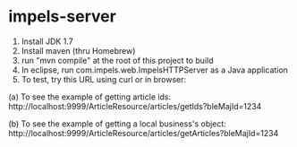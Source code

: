 impels-server
=============

1. Install JDK 1.7
2. Install maven (thru Homebrew)
3. run "mvn compile" at the root of this project to build
4. In eclipse, run com.impels.web.ImpelsHTTPServer as a Java application
5. To test, try this URL using curl or in browser:

  (a) To see the example of getting article ids:
	http://localhost:9999/ArticleResource/articles/getIds?bleMajId=1234
	
	
  (b) To see the example of getting a local business's object:
	http://localhost:9999/ArticleResource/articles/getArticles?bleMajId=1234
